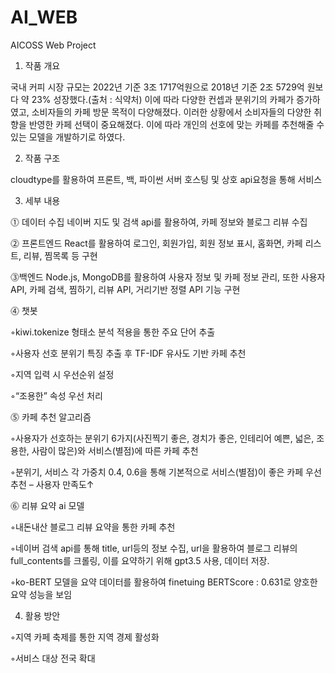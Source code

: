 # AI_WEB
AICOSS Web Project


1. 작품 개요
   
국내 커피 시장 규모는 2022년 기준 3조 1717억원으로 2018년 기준 2조 5729억 원보다 약 23% 성장했다.(출처 : 식약처) 이에 따라 다양한 컨셉과 분위기의 카페가 증가하였고, 소비자들의 카페 방문 목적이 다양해졌다. 이러한 상황에서 소비자들의 다양한 취향을 반영한 카페 선택이 중요해졌다. 이에 따라 개인의 선호에 맞는 카페를 추천해줄 수 있는 모델을 개발하기로 하였다.




2. 작품 구조
   
cloudtype를 활용하여 프론트, 백, 파이썬 서버 호스팅 및 상호 api요청을 통해 서비스




3. 세부 내용
   

⓵ 데이터 수집
 네이버 지도 및 검색 api를 활용하여, 카페 정보와 블로그 리뷰 수집
 

⓶ 프론트엔드
 React를 활용하여 로그인, 회원가입, 회원 정보 표시, 홈화면, 카페 리스트, 리뷰, 찜목록 등 구현
 

⓷백엔드
 Node.js, MongoDB를 활용하여 사용자 정보 및 카페 정보 관리, 또한 사용자 API, 카페 검색, 찜하기, 리뷰 API, 거리기반 정렬 API 기능 구현
 

⓸ 챗봇

◦kiwi.tokenize 형태소 분석 적용을 통한 주요 단어 추출  

◦사용자 선호 분위기 특징 추출 후 TF-IDF 유사도 기반 카페 추천

◦지역 입력 시 우선순위 설정

◦“조용한” 속성 우선 처리


⓹ 카페 추천 알고리즘

◦사용자가 선호하는 분위기 6가지(사진찍기 좋은, 경치가 좋은, 인테리어 예쁜, 넓은, 조용한, 사람이 많은)와 서비스(별점)에 따른 카페 추천

◦분위기, 서비스 각 가중치 0.4, 0.6을 통해 기본적으로 서비스(별점)이 좋은 카페 우선 추천 – 사용자 만족도↑


⓺ 리뷰 요약 ai 모델

◦내돈내산 블로그 리뷰 요약을 통한 카페 추천

◦네이버 검색 api를 통해 title, url등의 정보 수집, url을 활용하여 블로그 리뷰의 full_contents를 크롤링, 이를 요약하기 위해 gpt3.5 사용, 데이터 저장.

◦ko-BERT 모델을 요약 데이터를 활용하여 finetuing BERTScore : 0.631로 양호한 요약 성능을 보임






4. 활용 방안

◦지역 카페 축제를 통한 지역 경제 활성화

◦서비스 대상 전국 확대
